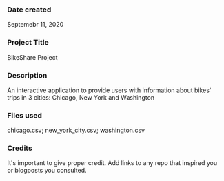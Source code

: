 ### Date created
Septemebr 11, 2020

### Project Title
BikeShare Project

### Description
An interactive application to provide users with information about bikes' trips in 3 cities: Chicago, New York and Washington

### Files used
chicago.csv; new_york_city.csv; washington.csv

### Credits
It's important to give proper credit. Add links to any repo that inspired you or blogposts you consulted.

